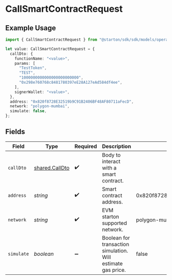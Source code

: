 # CallSmartContractRequest

## Example Usage

```typescript
import { CallSmartContractRequest } from "@starton/sdk/sdk/models/operations";

let value: CallSmartContractRequest = {
  callDto: {
    functionName: "<value>",
    params: [
      "TestToken",
      "TEST",
      "1000000000000000000000000",
      "0x298e760768c8481780397eE28A127eAd584df4ee",
    ],
    signerWallet: "<value>",
  },
  address: "0x820f8728E32519b9C91B2406BF48AF80711aFecD",
  network: "polygon-mumbai",
  simulate: false,
};
```

## Fields

| Field                                                        | Type                                                         | Required                                                     | Description                                                  | Example                                                      |
| ------------------------------------------------------------ | ------------------------------------------------------------ | ------------------------------------------------------------ | ------------------------------------------------------------ | ------------------------------------------------------------ |
| `callDto`                                                    | [shared.CallDto](../../../sdk/models/shared/calldto.md)      | :heavy_check_mark:                                           | Body to interact with a smart contract.                      |                                                              |
| `address`                                                    | *string*                                                     | :heavy_check_mark:                                           | Smart contract address.                                      | 0x820f8728E32519b9C91B2406BF48AF80711aFecD                   |
| `network`                                                    | *string*                                                     | :heavy_check_mark:                                           | EVM starton supported network.                               | polygon-mumbai                                               |
| `simulate`                                                   | *boolean*                                                    | :heavy_minus_sign:                                           | Boolean for transaction simulation. Will estimate gas price. | false                                                        |